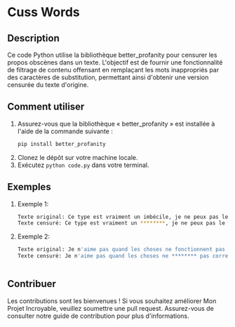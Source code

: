 # Cuss Words

## Description

Ce code Python utilise la bibliothèque better_profanity pour censurer les propos obscènes dans un texte. L'objectif est de fournir une fonctionnalité de filtrage de contenu offensant en remplaçant les mots inappropriés par des caractères de substitution, permettant ainsi d'obtenir une version censurée du texte d'origine.

## Comment utiliser

1. Assurez-vous que la bibliothèque « better_profanity » est installée à l'aide de la commande suivante :
   ```bash
   pip install better_profanity
2. Clonez le dépôt sur votre machine locale.
3. Exécutez `python code.py` dans votre terminal.

## Exemples

1. Exemple 1:
   ```bash
   Texte original: Ce type est vraiment un imbécile, je ne peux pas le supporter !
   Texte censuré: Ce type est vraiment un ********, je ne peux pas le supporter !

3. Exemple 2:
   ```bash
   Texte original: Je n'aime pas quand les choses ne fonctionnent pas correctement, c'est vraiment frustrant.
   Texte censuré: Je n'aime pas quand les choses ne ******** pas correctement, c'est vraiment frustrant.



## Contribuer

Les contributions sont les bienvenues ! Si vous souhaitez améliorer Mon Projet Incroyable, veuillez soumettre une pull request. Assurez-vous de consulter notre guide de contribution pour plus d'informations.


